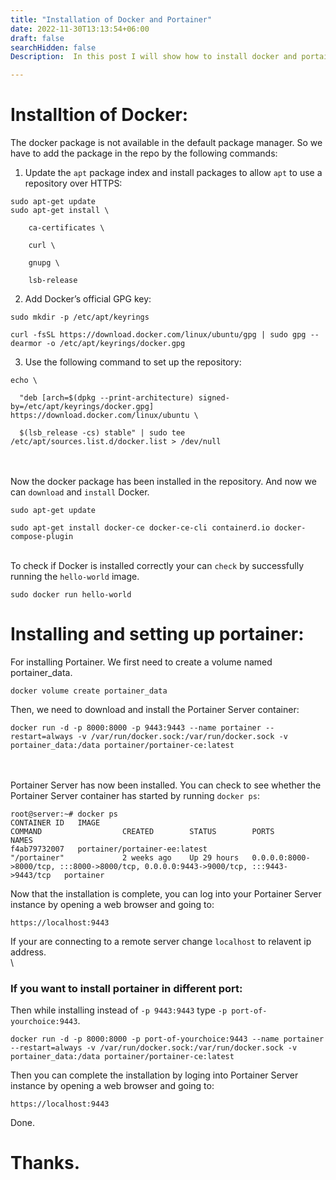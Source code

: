 ```yaml
---
title: "Installation of Docker and Portainer"
date: 2022-11-30T13:13:54+06:00
draft: false
searchHidden: false
Description:  In this post I will show how to install docker and portainer in a linux distro.

---
```

# Installtion of Docker:
The docker package is not available in the default package manager. So we have to add the package in the repo by the following commands: 
1. Update the `apt` package index and install packages to allow `apt` to use a repository over HTTPS:
``` 
sudo apt-get update 
sudo apt-get install \ 

    ca-certificates \ 

    curl \ 

    gnupg \ 

    lsb-release
```
2. Add Docker’s official GPG key:
``` 
sudo mkdir -p /etc/apt/keyrings 

curl -fsSL https://download.docker.com/linux/ubuntu/gpg | sudo gpg --dearmor -o /etc/apt/keyrings/docker.gpg 
```
3. Use the following command to set up the repository:
```
echo \ 

  "deb [arch=$(dpkg --print-architecture) signed-by=/etc/apt/keyrings/docker.gpg] https://download.docker.com/linux/ubuntu \ 

  $(lsb_release -cs) stable" | sudo tee /etc/apt/sources.list.d/docker.list > /dev/null 
```
\
\
Now the docker package has been installed in the repository. And now we can `download` and `install` Docker. 
```
sudo apt-get update 

sudo apt-get install docker-ce docker-ce-cli containerd.io docker-compose-plugin
``` 
\
To check if Docker is installed correctly your can `check` by successfully running the ```hello-world``` image.
```
sudo docker run hello-world
```
# Installing and setting up portainer:
For installing Portainer. We first need to create a volume named portainer_data. 
```
docker volume create portainer_data
```
Then, we need to  download and install the Portainer Server container: 
```
docker run -d -p 8000:8000 -p 9443:9443 --name portainer --restart=always -v /var/run/docker.sock:/var/run/docker.sock -v portainer_data:/data portainer/portainer-ce:latest
```
\
\
Portainer Server has now been installed. You can check to see whether the Portainer Server container has started by running `docker ps`:
```
root@server:~# docker ps
CONTAINER ID   IMAGE                                              COMMAND                  CREATED        STATUS        PORTS                                                                                  NAMES
f4ab79732007   portainer/portainer-ee:latest                      "/portainer"             2 weeks ago    Up 29 hours   0.0.0.0:8000->8000/tcp, :::8000->8000/tcp, 0.0.0.0:9443->9000/tcp, :::9443->9443/tcp   portainer
```
Now that the installation is complete, you can log into your Portainer Server instance by opening a web browser and going to:
```
https://localhost:9443
```
If your are connecting to a remote server change `localhost` to relavent ip address.
\
\
### If you want to install portainer in different port:
 Then while installing instead of `-p 9443:9443` type `-p port-of-yourchoice:9443`.
 ```
 docker run -d -p 8000:8000 -p port-of-yourchoice:9443 --name portainer --restart=always -v /var/run/docker.sock:/var/run/docker.sock -v portainer_data:/data portainer/portainer-ce:latest
```
Then you can complete the installation by loging into Portainer Server instance by opening a web browser and going to:
```
https://localhost:9443
```
Done.


# Thanks.